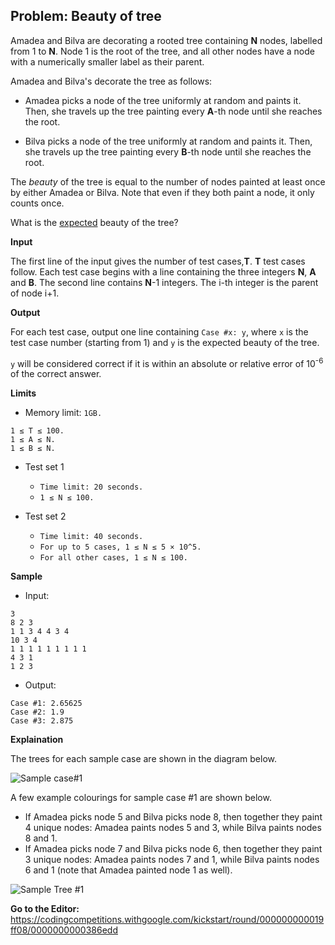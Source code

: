 ## Problem: Beauty of tree

Amadea and Bilva are decorating a rooted tree containing **N** nodes, labelled from 1 to **N**. Node 1 is the root of the tree, and all other nodes have a node with a numerically smaller label as their parent.

Amadea and Bilva's decorate the tree as follows:

- Amadea picks a node of the tree uniformly at random and paints it. Then, she travels up the tree painting every **A**-th node until she reaches the root.

- Bilva picks a node of the tree uniformly at random and paints it. Then, she travels up the tree painting every **B**-th node until she reaches the root.

The *beauty* of the tree is equal to the number of nodes painted at least once by either Amadea or Bilva. Note that even if they both paint a node, it only counts once.

What is the [expected](https://en.wikipedia.org/wiki/Expected_value) beauty of the tree?

**Input**

The first line of the input gives the number of test cases,**T**. **T** test cases follow. Each test case begins with a line containing the three integers **N**, **A** and **B**. The second line contains **N**-1 integers. The i-th integer is the parent of node i+1.

**Output**

For each test case, output one line containing `Case #x: y`, where `x` is the test case number (starting from 1) and `y` is the expected beauty of the tree.

`y` will be considered correct if it is within an absolute or relative error of 10<sup>-6</sup> of the correct answer.

**Limits**

- Memory limit: `1GB.`
```
1 ≤ T ≤ 100.
1 ≤ A ≤ N.
1 ≤ B ≤ N.
```

- Test set 1

  - `Time limit: 20 seconds.`
  - `1 ≤ N ≤ 100.`

- Test set 2

  - `Time limit: 40 seconds.`
  - `For up to 5 cases, 1 ≤ N ≤ 5 × 10^5.`
  - `For all other cases, 1 ≤ N ≤ 100.`

**Sample**

- Input:
```
3
8 2 3
1 1 3 4 4 3 4
10 3 4
1 1 1 1 1 1 1 1 1
4 3 1
1 2 3
```

- Output:
```
Case #1: 2.65625
Case #2: 1.9
Case #3: 2.875
```

**Explaination**

The trees for each sample case are shown in the diagram below.

![Sample case#1](https://codejam.googleapis.com/dashboard/get_file/AQj_6U1VTVouocJKf1Zpi6iC0EqIfhgbbFtA_95vEY5M_loes4wYU8GhgnIiUuD2DJqwXVmB/sample.svg)

A few example colourings for sample case #1 are shown below.

- If Amadea picks node 5 and Bilva picks node 8, then together they paint 4 unique nodes: Amadea paints nodes 5 and 3, while Bilva paints nodes 8 and 1.
- If Amadea picks node 7 and Bilva picks node 6, then together they paint 3 unique nodes: Amadea paints nodes 7 and 1, while Bilva paints nodes 6 and 1 (note that Amadea painted node 1 as well).

![Sample Tree #1](https://codejam.googleapis.com/dashboard/get_file/AQj_6U3RgJh_P1gbzL9MjkRmcMTQbpwbwdOwWcQLcz0ASLiPedlJbWSsrDD9wLLzjh0JyLilgA/sample1.svg)

**Go to the Editor:** <https://codingcompetitions.withgoogle.com/kickstart/round/000000000019ff08/0000000000386edd>
